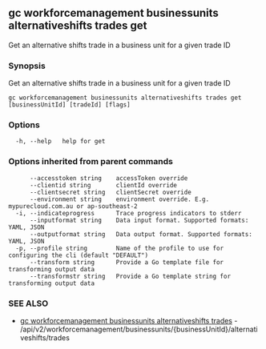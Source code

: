 ## gc workforcemanagement businessunits alternativeshifts trades get

Get an alternative shifts trade in a business unit for a given trade ID

### Synopsis

Get an alternative shifts trade in a business unit for a given trade ID

```
gc workforcemanagement businessunits alternativeshifts trades get [businessUnitId] [tradeId] [flags]
```

### Options

```
  -h, --help   help for get
```

### Options inherited from parent commands

```
      --accesstoken string    accessToken override
      --clientid string       clientId override
      --clientsecret string   clientSecret override
      --environment string    environment override. E.g. mypurecloud.com.au or ap-southeast-2
  -i, --indicateprogress      Trace progress indicators to stderr
      --inputformat string    Data input format. Supported formats: YAML, JSON
      --outputformat string   Data output format. Supported formats: YAML, JSON
  -p, --profile string        Name of the profile to use for configuring the cli (default "DEFAULT")
      --transform string      Provide a Go template file for transforming output data
      --transformstr string   Provide a Go template string for transforming output data
```

### SEE ALSO

* [gc workforcemanagement businessunits alternativeshifts trades](gc_workforcemanagement_businessunits_alternativeshifts_trades.html)	 - /api/v2/workforcemanagement/businessunits/{businessUnitId}/alternativeshifts/trades



